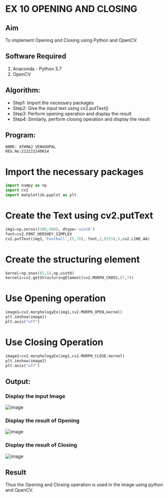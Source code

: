 # EX 10 OPENING AND CLOSING
## Aim
To implement Opening and Closing using Python and OpenCV.
## Software Required
1. Anaconda - Python 3.7
2. OpenCV
## Algorithm:
- Step1: Import the necessary packages
- Step2: Give the input text using cv2.putText()
- Step3: Perform opening operation and display the result
- Step4: Similarly, perform closing operation and display the result
## Program:
```
NAME: ATHMAJ VENUGOPAL
REG.No:212222240014
``` 
# Import the necessary packages
```python
import numpy as np
import cv2
import matplotlib.pyplot as plt
```
# Create the Text using cv2.putText
```python
img1=np.zeros((100,400), dtype='uint8')
font=cv2.FONT_HERSHEY_SIMPLEX
cv2.putText(img1,'Football',(5,70), font,2,(255),5,cv2.LINE_AA)
```
# Create the structuring element
```python
kernel=np.ones((5,5),np.uint8)
kernel1=cv2.getStructuringElement(cv2.MORPH_CROSS,(7,7))
```
# Use Opening operation
```python
image1=cv2.morphologyEx(img1,cv2.MORPH_OPEN,kernel)
plt.imshow(image1)
plt.axis("off")
```
# Use Closing Operation
```python
image2=cv2.morphologyEx(img1,cv2.MORPH_CLOSE,kernel)
plt.imshow(image2)
plt.axis("off")
```
## Output:
### Display the input Image
![image](https://github.com/ragavanayyadurai/OPENING--AND-CLOSING/assets/118749557/26480601-eb65-4b9d-b42e-0ac2c87a5c43)
### Display the result of Opening
![image](https://github.com/ragavanayyadurai/OPENING--AND-CLOSING/assets/118749557/e4a93fda-cdb2-43ff-bff8-61f2f4bb84c7)
### Display the result of Closing
![image](https://github.com/ragavanayyadurai/OPENING--AND-CLOSING/assets/118749557/d35955be-f6fb-4e52-99fc-8a44a189acc2)
## Result
Thus the Opening and Closing operation is used in the image using python and OpenCV.

